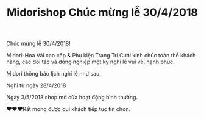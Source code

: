 ﻿---
id: 7
title: Midorishop Chúc mừng lễ 30/4/2018
layout: EventPage
category: events
path: '/events/Midorishop-nghi-le/'
key: Midorishop-nghi-le

meta: Midorishop Chúc mừng lễ 30/4/2018
keywords: Midorishop Chúc mừng lễ 30/4/2018

psyshine: http://midorishop.com.vn
---

Chúc mừng lễ 30/4/2018!

Midori-Hoa Vải cao cấp & Phụ kiện Trang Trí Cưới kính chúc toàn thể khách hàng, các đối tác và đồng nghiệp một kỳ nghỉ lễ vui vẻ, hạnh phúc.

Midori thông báo lịch nghỉ lễ như sau:


Nghỉ từ ngày 28/4/2018 

Ngày 3/5/2018 shop mở cửa hoạt động bình thường.

❤️❤️❤️Rất mong được quí khách tiếp tục tin chọn.
